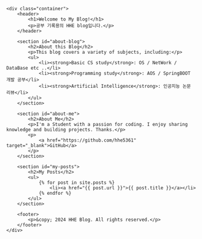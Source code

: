 
<html lang="en">
<head>
    <meta charset="UTF-8">
    <meta name="viewport" content="width=device-width, initial-scale=1.0">
    <meta http-equiv="X-UA-Compatible" content="ie=edge">
    <title>Home - HHE Blog</title>
</head>
<body>

    <div class="container">
        <header>
            <h1>Welcome to My Blog!</h1>
            <p>공부 기록용의 HHE blog입니다.</p>
        </header>

        <section id="about-blog">
            <h2>About this Blog</h2>
            <p>This blog covers a variety of subjects, including:</p>
            <ul>
                <li><strong>Basic CS study</strong>: OS / NetWork / DataBase etc ..</li>
                <li><strong>Programming study</strong>: AOS / SpringBOOT 개발 공부</li>
                <li><strong>Artificial Intelligence</strong>: 인공지능 논문 리뷰</li>
            </ul>
        </section>

        <section id="about-me">
            <h2>About Me</h2>
            <p>I'm a Student with a passion for coding. I enjoy sharing knowledge and building projects. Thanks.</p>
            <p>
                <a href="https://github.com/hhe5361" target="_blank">GitHub</a>
            </p>
        </section>

        <section id="my-posts">
            <h2>My Posts</h2>
            <ul>
                {% for post in site.posts %}
                    <li><a href="{{ post.url }}">{{ post.title }}</a></li>
                {% endfor %}
            </ul>
        </section>

        <footer>
            <p>&copy; 2024 HHE Blog. All rights reserved.</p>
        </footer>
    </div>

</body>
</html>
